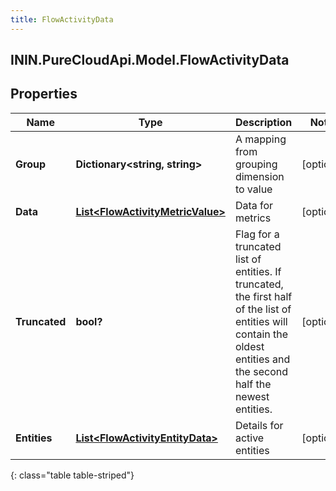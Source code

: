 ```yaml
---
title: FlowActivityData
---
```

## ININ.PureCloudApi.Model.FlowActivityData

## Properties

|Name | Type | Description | Notes|
|------------ | ------------- | ------------- | -------------|
| **Group** | **Dictionary&lt;string, string&gt;** | A mapping from grouping dimension to value | [optional] |
| **Data** | [**List&lt;FlowActivityMetricValue&gt;**](FlowActivityMetricValue.html) | Data for metrics | [optional] |
| **Truncated** | **bool?** | Flag for a truncated list of entities. If truncated, the first half of the list of entities will contain the oldest entities and the second half the newest entities. | [optional] |
| **Entities** | [**List&lt;FlowActivityEntityData&gt;**](FlowActivityEntityData.html) | Details for active entities | [optional] |
{: class="table table-striped"}


